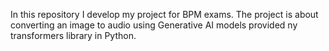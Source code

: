 In this repository I develop my project for BPM exams. The project is about converting an image to audio using Generative AI models provided ny transformers library in Python.
